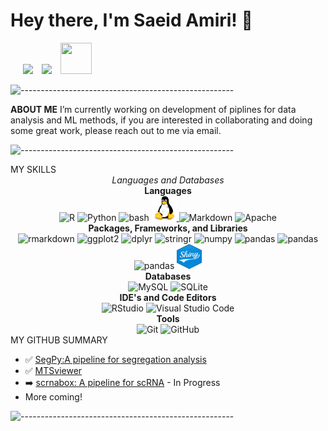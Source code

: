 
# Hey there, I'm Saeid Amiri! 👋

 <div  class="icons-social" style="margin-left: 10px;">
    <a style="margin-left: 10px;" target="_blank" href="https://github.com/saeidamiri1">
		  <img src="https://img.icons8.com/doodle/40/000000/github--v1.png"></a>
          <a style="margin-left: 10px;"  target="_blank" href="https://linkedin.com/in/saeid-amiri-88a1821ab">
			<img src="https://img.icons8.com/doodle/40/000000/linkedin--v2.png"></a>
    <a style="margin-left: 10px;" target="_blank" href="mailto:saeid.amiri1@gmail.com">
      <img width="50" height="50" src="https://img.icons8.com/doodle/344/newsletter.png" ></a>
 </div>

![-----------------------------------------------------](
https://raw.githubusercontent.com/andreasbm/readme/master/assets/lines/aqua.png)

**ABOUT ME**
I’m currently working on development of piplines for data analysis and ML methods, if you are interested in collaborating and doing some great work, please reach out to me via email. 

![-----------------------------------------------------](
https://raw.githubusercontent.com/andreasbm/readme/master/assets/lines/aqua.png)


<summary>MY SKILLS </summary>

<div align="center"><i>Languages and Databases</i><div/>


<div align="center"><b>Languages</b><div/>

<img alt="R" title="R" width="35px" src="https://cdn.jsdelivr.net/gh/devicons/devicon/icons/r/r-original.svg" />
<img alt="Python" title="Python" width="35px" src="https://cdn.jsdelivr.net/gh/devicons/devicon/icons/python/python-original.svg" />
<img alt="bash" title="CSS3" width="35px" src="https://cdn.jsdelivr.net/gh/devicons/devicon/icons/bash/bash-original.svg" />
<a href="https://www.linux.org/" target="_blank" rel="noreferrer"> <img src="https://raw.githubusercontent.com/devicons/devicon/master/icons/linux/linux-original.svg" alt="linux" width="40" height="40"/> </a>
<img alt="Markdown" title="Markdown" width="35px" src="https://cdn.jsdelivr.net/gh/devicons/devicon/icons/markdown/markdown-original.svg" />
<img alt="Apache" title="Apache" width="35px" src="https://cdn.jsdelivr.net/gh/devicons/devicon/icons/apache/apache-original-wordmark.svg" />

<div align="center"><b>Packages, Frameworks, and Libraries</b><div/>

<img alt="rmarkdown" title="rmarkdown" width="35px" src="https://pkgs.rstudio.com/rmarkdown/reference/figures/logo.png" />
<img alt="ggplot2" title="ggplot2" width="35px" src="https://ggplot2.tidyverse.org/logo.png" />
<img alt="dplyr" title="dplyr" width="35px" src="https://dplyr.tidyverse.org/logo.png" />
<img alt="stringr" title="stringr" width="35px" src="https://stringr.tidyverse.org/logo.png" />
<img alt="numpy" title="numpy" width="35px" src="https://raw.githubusercontent.com/numpy/numpy/241c905c464a29c7b25858d57ea1a43131848530/branding/logo/logomark/numpylogoicon.svg" />
<img alt="pandas" title="pandas" width="35px" src="https://cdn.jsdelivr.net/gh/devicons/devicon/icons/pandas/pandas-original.svg" />
<img alt="pandas" title="pandas" width="37px" src="https://upload.wikimedia.org/wikipedia/commons/0/05/Scikit_learn_logo_small.svg" />
<img alt="pandas" title="pandas" width="37px" src="https://upload.wikimedia.org/wikipedia/commons/f/f3/Apache_Spark_logo.svg" />
<a href="https://shiny.rstudio.com/" target="_blank" rel="noreferrer">
<img src="https://raw.githubusercontent.com/rstudio/hex-stickers/master/SVG/shiny.svg" alt="Shiny" width="40" height="40"/></a>

<div align="center"><b>Databases</b><div/>

<img alt="MySQL" title="MySQL" width="35px" src="https://cdn.jsdelivr.net/gh/devicons/devicon/icons/mysql/mysql-original.svg" />
<img alt="SQLite" title="SQLite" width="35px" src="https://cdn.jsdelivr.net/gh/devicons/devicon/icons/sqlite/sqlite-original.svg" />

<div align="center"><b>IDE's and Code Editors</b><div/>

<img alt="RStudio" title="RStudio" width="35px" src="https://cdn.jsdelivr.net/gh/devicons/devicon/icons/rstudio/rstudio-original.svg" />
<img alt="Visual Studio Code" title="Visual Studio Code" width="35px" src="https://cdn.jsdelivr.net/gh/devicons/devicon/icons/vscode/vscode-original.svg" />

<div align="center"><b>Tools</b><div/>

<img alt="Git" title="Git" width="35px" src="https://cdn.jsdelivr.net/gh/devicons/devicon/icons/git/git-original.svg" />
<img alt="GitHub" title="GitHub" width="35px"  src="https://cdn.jsdelivr.net/gh/devicons/devicon/icons/github/github-original.svg">


<div align="left"> <summary> MY GITHUB SUMMARY</summary> <div/>
 
- ✅ [SegPy:A pipeline for segregation analysis](https://github.com/neurobioinfo/segpy)
- ✅ [MTSviewer](http://132.216.58.173/MTSvieweR/)
- ➡️ [scrnabox: A pipeline for scRNA](https://github.com/neurobioinfo/scrnabox) - In Progress
- More coming!

</details>

![-----------------------------------------------------](
https://raw.githubusercontent.com/andreasbm/readme/master/assets/lines/aqua.png)


